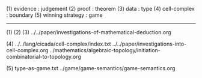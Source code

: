 (1)          evidence : judgement
(2)             proof : theorem
(3)              data : type
(4)      cell-complex : boundary
(5)  winning strategy : game

----------------------------------------------------------------

(1) (2) (3)
../../paper/investigations-of-mathematical-deduction.org

(4)
../../lang/cicada/cell-complex/index.txt
../../paper/investigations-into-cell-complex.org
../mathematics/algebraic-topology/initiation-combinatorial-to-topology.org

(5)
type-as-game.txt
../game/game-semantics/game-semantics.org
